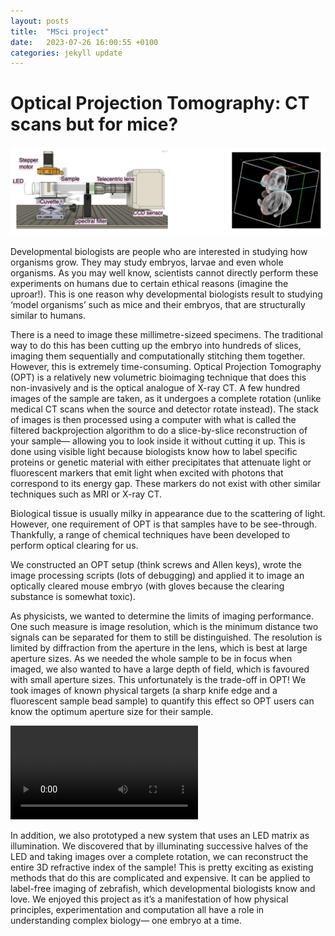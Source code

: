 ```yaml
---
layout: posts
title:  "MSci project"
date:   2023-07-26 16:00:55 +0100
categories: jekyll update
---
```


# Optical Projection Tomography: CT scans but for mice?

![alt text](/files/opt.png "Title")

Developmental biologists are people who are interested in studying how organisms grow. They may study embryos, larvae and even whole organisms. As you may well know, scientists cannot directly perform these experiments on humans due to certain ethical reasons (imagine the uproar!). This is one reason why developmental biologists result to studying ‘model organisms’ such as mice and their embryos, that are structurally similar to humans. 

There is a need to image these millimetre-sizeed specimens. The traditional way to do this has been cutting up the embryo into hundreds of slices, imaging them sequentially and computationally stitching them together. However, this is extremely time-consuming. Optical Projection Tomography (OPT) is a relatively new volumetric bioimaging technique that does this non-invasively and is the optical analogue of X-ray CT. A few hundred images of the sample are taken, as it undergoes a complete rotation (unlike medical CT scans when the source and detector rotate instead). The stack of images is then processed using a computer with what is called the filtered backprojection algorithm to do a slice-by-slice reconstruction of your sample— allowing you to look inside it without cutting it up. This is done using visible light because biologists know how to label specific proteins or genetic material with either precipitates that attenuate light or fluorescent markers that emit light when excited with photons that correspond to its energy gap. These markers do not exist with other similar techniques such as MRI or X-ray CT. 

Biological tissue is usually milky in appearance due to the scattering of light. However, one requirement of OPT is that samples have to be see-through. Thankfully, a range of chemical techniques have been developed to perform optical clearing for us.

We constructed an OPT setup (think screws and Allen keys), wrote the image processing scripts (lots of debugging) and applied it to image an optically cleared mouse embryo (with gloves because the clearing substance is somewhat toxic). 
                      
As physicists, we wanted to determine the limits of imaging performance. One such measure is image resolution, which is the minimum distance two signals can be separated for them to still be distinguished. The resolution is limited by diffraction from the aperture in the lens, which is best at large aperture sizes. As we needed the whole sample to be in focus when imaged, we also wanted to have a large depth of field, which is favoured with small aperture sizes. This unfortunately is the trade-off in OPT! We took images of known physical targets (a sharp knife edge and a fluorescent sample bead sample) to quantify this effect so OPT users can know the optimum aperture size for their sample. 

![](/files/mouse-render.mp4 "test")

In addition, we also prototyped a new system that uses an LED matrix as illumination. We discovered that by illuminating successive halves of the LED and taking images over a complete rotation, we can reconstruct the entire 3D refractive index of the sample! This is pretty exciting as existing methods that do this are complicated and expensive. It can be applied to label-free imaging of zebrafish, which developmental biologists know and love. We enjoyed this project as it’s a manifestation of how physical principles, experimentation and computation all have a role in understanding complex biology— one embryo at a time.

<!-- You’ll find this post in your `_posts` directory. Go ahead and edit it and re-build the site to see your changes. You can rebuild the site in many different ways, but the most common way is to run `jekyll serve`, which launches a web server and auto-regenerates your site when a file is updated.

To add new posts, simply add a file in the `_posts` directory that follows the convention `YYYY-MM-DD-name-of-post.ext` and includes the necessary front matter. Take a look at the source for this post to get an idea about how it works.

Jekyll also offers powerful support for code snippets:

{% highlight ruby %}
def print_hi(name)
  puts "Hi, #{name}"
end
print_hi('Tom')
#=> prints 'Hi, Tom' to STDOUT.
{% endhighlight %} -->

<!-- Check out the [Jekyll docs][jekyll-docs] for more info on how to get the most out of Jekyll. File all bugs/feature requests at [Jekyll’s GitHub repo][jekyll-gh]. If you have questions, you can ask them on [Jekyll Talk][jekyll-talk]. -->

<!-- [jekyll-docs]: https://jekyllrb.com/docs/home
[jekyll-gh]:   https://github.com/jekyll/jekyll
[jekyll-talk]: https://talk.jekyllrb.com/ -->
